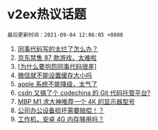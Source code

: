# v2ex热议话题

`最后更新时间：2021-09-04 12:06:05 +0800`

1. [同事代码写的太烂了怎么办？](https://www.v2ex.com/t/799688)
1. [京东禁售 87 款游戏，太难啦](https://www.v2ex.com/t/799665)
1. [[为什么要抱怨同事代码很差]](https://www.v2ex.com/t/799735)
1. [微信就不能设置缓存大小吗](https://www.v2ex.com/t/799645)
1. [apple 系统不能降级，太气了](https://www.v2ex.com/t/799764)
1. [csdn 又搞了个 codechina 的 Git 代码托管平台?](https://www.v2ex.com/t/799681)
1. [MBP M1 求大神推荐一个 4K 的显示器型号](https://www.v2ex.com/t/799674)
1. [公司办公设备损坏需要赔偿！？](https://www.v2ex.com/t/799705)
1. [工作机，安卓 4G 内存够用吗？](https://www.v2ex.com/t/799793)

